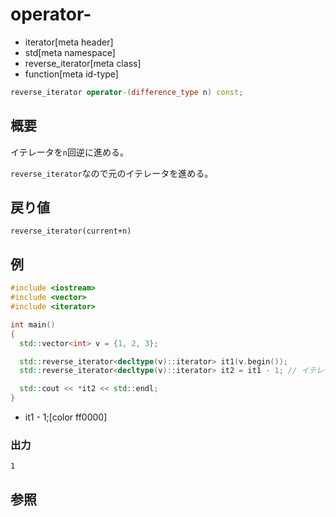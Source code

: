 # operator-
* iterator[meta header]
* std[meta namespace]
* reverse_iterator[meta class]
* function[meta id-type]

```cpp
reverse_iterator operator-(difference_type n) const;
```

## 概要
イテレータを`n`回逆に進める。

`reverse_iterator`なので元のイテレータを進める。


## 戻り値
`reverse_iterator(current+n)`


## 例
```cpp example
#include <iostream>
#include <vector>
#include <iterator>

int main()
{
  std::vector<int> v = {1, 2, 3};

  std::reverse_iterator<decltype(v)::iterator> it1(v.begin());
  std::reverse_iterator<decltype(v)::iterator> it2 = it1 - 1; // イテレータを1回逆に進める

  std::cout << *it2 << std::endl;
}
```
* it1 - 1;[color ff0000]

### 出力
```
1
```

## 参照


